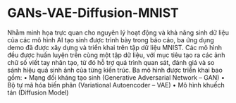 # GANs-VAE-Diffusion-MNIST
Nhằm minh họa trực quan cho nguyên lý hoạt động và khả năng sinh dữ liệu của các mô hình AI tạo sinh được trình bày trong báo cáo, ba ứng dụng demo đã được xây dựng và triển khai trên tập dữ liệu MNIST. Các mô hình đều được huấn luyện trên cùng một tập dữ liệu, với mục tiêu tạo ra các ảnh chữ số viết tay nhân tạo, từ đó hỗ trợ quá trình quan sát, đánh giá và so sánh hiệu quả sinh ảnh của từng kiến trúc.
Ba mô hình được triển khai bao gồm:
•	Mạng đối kháng tạo sinh (Generative Adversarial Network – GAN)
•	Bộ tự mã hóa biến phân (Variational Autoencoder – VAE)
•	Mô hình khuếch tán (Diffusion Model)
